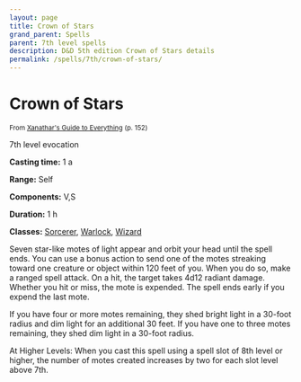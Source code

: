 ```yaml
---
layout: page
title: Crown of Stars
grand_parent: Spells
parent: 7th level spells 
description: D&D 5th edition Crown of Stars details
permalink: /spells/7th/crown-of-stars/
---
```


# Crown of Stars

<small>From <a target="_blank" href="https://dnd.wizards.com/products/tabletop-games/rpg-products/xanathars-guide-everything">Xanathar's Guide to Everything</a> (p. 152)</small>

7th level evocation

**Casting time:** 1 a

**Range:** Self

**Components:** V,S 

**Duration:** 1 h

**Classes:** [Sorcerer](/classes/sorcerer/), [Warlock](/classes/warlock/), [Wizard](/classes/wizard/)

Seven star-like motes of light appear and orbit your head until the spell ends. You can use a bonus action to send one of the motes streaking toward one creature or object within 120 feet of you. When you do so, make a ranged spell attack. On a hit, the target takes 4d12 radiant damage. Whether you hit or miss, the mote is expended. The spell ends early if you expend the last mote.

   If you have four or more motes remaining, they shed bright light in a 30-foot radius and dim light for an additional 30 feet. If you have one to three motes remaining, they shed dim light in a 30-foot radius.

   At Higher Levels: When you cast this spell using a spell slot of 8th level or higher, the number of motes created increases by two for each slot level above 7th.